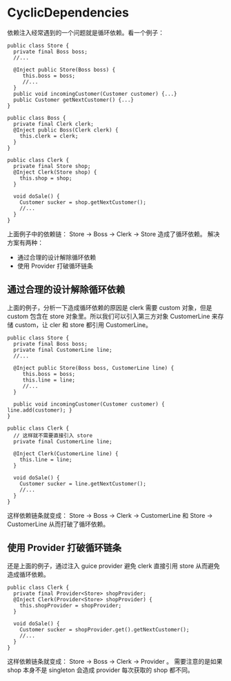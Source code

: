 # CyclicDependencies
依赖注入经常遇到的一个问题就是循环依赖。看一个例子：
```
public class Store {
  private final Boss boss;
  //...

  @Inject public Store(Boss boss) {
     this.boss = boss;
     //...
  }
  public void incomingCustomer(Customer customer) {...}
  public Customer getNextCustomer() {...}
}

public class Boss {
  private final Clerk clerk;
  @Inject public Boss(Clerk clerk) {
    this.clerk = clerk;
  }
}

public class Clerk {
  private final Store shop;
  @Inject Clerk(Store shop) {
    this.shop = shop;
  }

  void doSale() {
    Customer sucker = shop.getNextCustomer();
    //...
  }
}
```
上面例子中的依赖链： Store -> Boss -> Clerk -> Store 造成了循环依赖。
解决方案有两种：
- 通过合理的设计解除循环依赖
- 使用 Provider 打破循环链条

## 通过合理的设计解除循环依赖
上面的例子，分析一下造成循环依赖的原因是 clerk 需要 custom 对象，但是 custom 包含在 store 对象里。所以我们可以引入第三方对象 CustomerLine 来存储 custom，让 cler 和 store 都引用 CustomerLine。
```
public class Store {
  private final Boss boss;
  private final CustomerLine line;
  //...

  @Inject public Store(Boss boss, CustomerLine line) {
     this.boss = boss;
     this.line = line;
     //...
  }

  public void incomingCustomer(Customer customer) { line.add(customer); }
}

public class Clerk {
  // 这样就不需要直接引入 store
  private final CustomerLine line;

  @Inject Clerk(CustomerLine line) {
    this.line = line;
  }

  void doSale() {
    Customer sucker = line.getNextCustomer();
    //...
  }
}
```
这样依赖链条就变成： Store -> Boss -> Clerk -> CustomerLine 和 Store -> CustomerLine 从而打破了循环依赖。

## 使用 Provider 打破循环链条
还是上面的例子，通过注入 guice provider 避免 clerk 直接引用 store 从而避免造成循环依赖。
```
public class Clerk {
  private final Provider<Store> shopProvider;
  @Inject Clerk(Provider<Store> shopProvider) {
    this.shopProvider = shopProvider;
  }

  void doSale() {
    Customer sucker = shopProvider.get().getNextCustomer();
    //...
  }
}
```
这样依赖链条就变成： Store -> Boss -> Clerk -> Provider<Store> 。
需要注意的是如果 shop 本身不是 singleton 会造成 provider 每次获取的 shop 都不同。